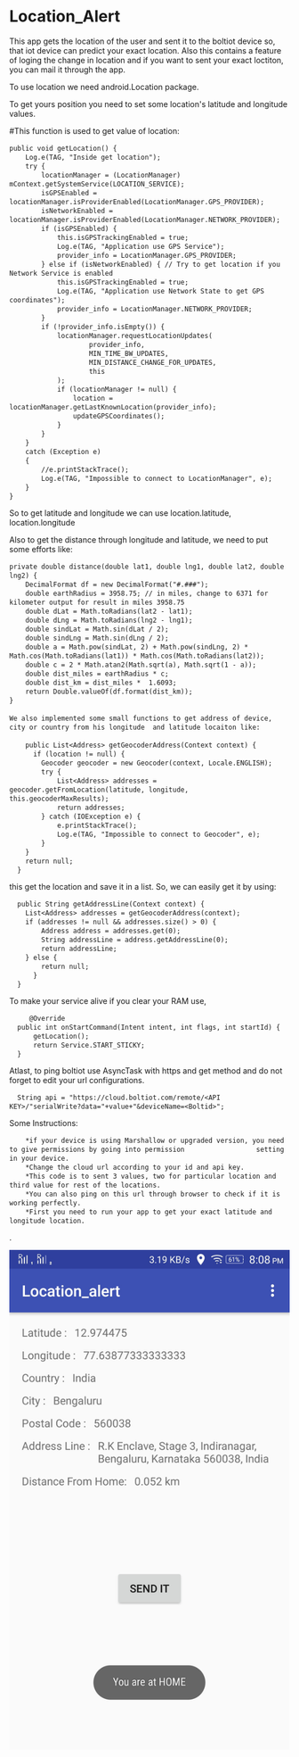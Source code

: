 # Location_Alert

This app gets the location of the user and sent it to the boltiot device so, that iot device can predict your exact location. Also this contains a feature of loging the change in location and if you want to sent your exact loctiton, you can mail it through the app.

To use location we need android.Location package.

To get yours position you need to set some location's latitude and longitude values.

#This function is used to get value of location:

    public void getLocation() {
        Log.e(TAG, "Inside get location");
        try {
            locationManager = (LocationManager) mContext.getSystemService(LOCATION_SERVICE);
            isGPSEnabled = locationManager.isProviderEnabled(LocationManager.GPS_PROVIDER);
            isNetworkEnabled = locationManager.isProviderEnabled(LocationManager.NETWORK_PROVIDER);
            if (isGPSEnabled) {
                this.isGPSTrackingEnabled = true;
                Log.e(TAG, "Application use GPS Service");
                provider_info = LocationManager.GPS_PROVIDER;
            } else if (isNetworkEnabled) { // Try to get location if you Network Service is enabled
                this.isGPSTrackingEnabled = true;
                Log.e(TAG, "Application use Network State to get GPS coordinates");
                provider_info = LocationManager.NETWORK_PROVIDER;
            }
            if (!provider_info.isEmpty()) {
                locationManager.requestLocationUpdates(
                        provider_info,
                        MIN_TIME_BW_UPDATES,
                        MIN_DISTANCE_CHANGE_FOR_UPDATES,
                        this
                );
                if (locationManager != null) {
                    location = locationManager.getLastKnownLocation(provider_info);
                    updateGPSCoordinates();
                }
            }
        }
        catch (Exception e)
        {
            //e.printStackTrace();
            Log.e(TAG, "Impossible to connect to LocationManager", e);
        }
    }
    
So to get latitude and longitude we can use location.latitude, location.longitude
 
 Also to get the distance through longitude and latitude, we need to put some efforts like:
 
    private double distance(double lat1, double lng1, double lat2, double lng2) {
        DecimalFormat df = new DecimalFormat("#.###");
        double earthRadius = 3958.75; // in miles, change to 6371 for kilometer output for result in miles 3958.75
        double dLat = Math.toRadians(lat2 - lat1);
        double dLng = Math.toRadians(lng2 - lng1);
        double sindLat = Math.sin(dLat / 2);
        double sindLng = Math.sin(dLng / 2);
        double a = Math.pow(sindLat, 2) + Math.pow(sindLng, 2) * Math.cos(Math.toRadians(lat1)) * Math.cos(Math.toRadians(lat2));
        double c = 2 * Math.atan2(Math.sqrt(a), Math.sqrt(1 - a));
        double dist_miles = earthRadius * c;
        double dist_km = dist_miles *  1.6093;
        return Double.valueOf(df.format(dist_km));
    }
    
    We also implemented some small functions to get address of device, city or country from his longitude  and latitude locaiton like:
    
        public List<Address> getGeocoderAddress(Context context) {
          if (location != null) {
            Geocoder geocoder = new Geocoder(context, Locale.ENGLISH);
            try {
                List<Address> addresses = geocoder.getFromLocation(latitude, longitude, this.geocoderMaxResults);
                return addresses;
            } catch (IOException e) {
                e.printStackTrace();
                Log.e(TAG, "Impossible to connect to Geocoder", e);
            }
        }
        return null;
      }
    
this get the location and save it in a list. So, we can easily get it by using:
      
      public String getAddressLine(Context context) {
        List<Address> addresses = getGeocoderAddress(context);
        if (addresses != null && addresses.size() > 0) {
            Address address = addresses.get(0);
            String addressLine = address.getAddressLine(0);
            return addressLine;
        } else {
            return null;
          }
      }
 
 To make your service alive if you clear your RAM use,
         
         @Override
      public int onStartCommand(Intent intent, int flags, int startId) {
          getLocation();
          return Service.START_STICKY;
      }
    
    
 Atlast, to ping boltiot use  AsyncTask with https and get method and do not forget to edit your url configurations.
 
      String api = "https://cloud.boltiot.com/remote/<API KEY>/"serialWrite?data="+value+"&deviceName=<Boltid>";
 
 Some Instructions:
 
        *if your device is using Marshallow or upgraded version, you need to give permissions by going into permission                  setting in your device.
        *Change the cloud url according to your id and api key.
        *This code is to sent 3 values, two for particular location and third value for rest of the locations.
        *You can also ping on this url through browser to check if it is working perfectly.
        *First you need to run your app to get your exact latitude and longitude location.
        
 . 
 
 ![alt tag](https://github.com/Deepanshu625/Location_Alert/blob/master/Screenshot_2018-01-18-20-28-16-036.jpeg "If everything works fine your app will look like this")




